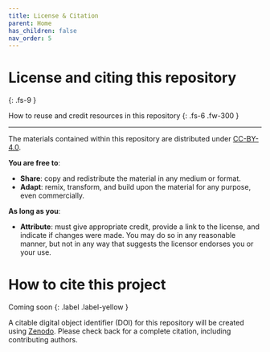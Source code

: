 ```yaml
---
title: License & Citation
parent: Home
has_children: false
nav_order: 5
---
```


# License and citing this repository
{: .fs-9 }

How to reuse and credit resources in this repository
{: .fs-6 .fw-300 }

---

The materials contained within this repository are distributed under [CC-BY-4.0](https://creativecommons.org/licenses/by/4.0/legalcode).

**You are free to**:
- **Share**: copy and redistribute the material in any medium or format.
- **Adapt**: remix, transform, and build upon the material for any purpose, even commercially.

**As long as you**:
- **Attribute**:  must give appropriate credit, provide a link to the license, and indicate if changes were made. You may do so in any reasonable manner, but not in any way that suggests the licensor endorses you or your use.

# How to cite this project

Coming soon
{: .label .label-yellow }

A citable digital object identifier (DOI) for this repository will be created using [Zenodo](https://zenodo.org). Please check back for a complete citation, including contributing authors.
